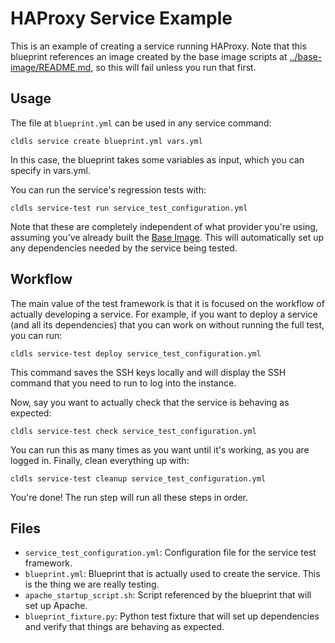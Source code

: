 # HAProxy Service Example

This is an example of creating a service running HAProxy.  Note that this
blueprint references an image created by the base image scripts at
[../base-image/README.md](../base-image/README.md), so this will fail unless you
run that first.

## Usage

The file at `blueprint.yml` can be used in any service command:

```
cldls service create blueprint.yml vars.yml
```

In this case, the blueprint takes some variables as input, which you can specify
in vars.yml.

You can run the service's regression tests with:

```
cldls service-test run service_test_configuration.yml
```

Note that these are completely independent of what provider you're using,
assuming you've already built the [Base Image](../base-image/README.md).  This
will automatically set up any dependencies needed by the service being tested.

## Workflow

The main value of the test framework is that it is focused on the workflow of
actually developing a service.  For example, if you want to deploy a service
(and all its dependencies) that you can work on without running the full test,
you can run:

```
cldls service-test deploy service_test_configuration.yml
```

This command saves the SSH keys locally and will display the SSH command that
you need to run to log into the instance.

Now, say you want to actually check that the service is behaving as expected:

```
cldls service-test check service_test_configuration.yml
```

You can run this as many times as you want until it's working, as you are logged
in.  Finally, clean everything up with:

```
cldls service-test cleanup service_test_configuration.yml
```

You're done!  The run step will run all these steps in order.

## Files

- `service_test_configuration.yml`: Configuration file for the service test
  framework.
- `blueprint.yml`: Blueprint that is actually used to create the service.  This
  is the thing we are really testing.
- `apache_startup_script.sh`: Script referenced by the blueprint that will set
  up Apache.
- `blueprint_fixture.py`: Python test fixture that will set up dependencies and
  verify that things are behaving as expected.
